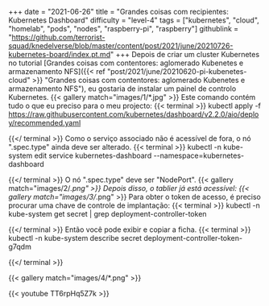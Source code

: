 +++
date = "2021-06-26"
title = "Grandes coisas com recipientes: Kubernetes Dashboard"
difficulty = "level-4"
tags = ["kubernetes", "cloud", "homelab", "pods", "nodes", "raspberry-pi", "raspberry"]
githublink = "https://github.com/terrorist-squad/knedelverse/blob/master/content/post/2021/june/20210726-kubernetes-board/index.pt.md"
+++
Depois de criar um cluster Kubernetes no tutorial [Grandes coisas com contentores: aglomerado Kubenetes e armazenamento NFS]({{< ref "post/2021/june/20210620-pi-kubenetes-cloud" >}} "Grandes coisas com contentores: aglomerado Kubenetes e armazenamento NFS"), eu gostaria de instalar um painel de controlo Kubernetes.
{{< gallery match="images/1/*.jpg" >}}
Este comando contém tudo o que eu preciso para o meu projecto:
{{< terminal >}}
kubectl apply -f https://raw.githubusercontent.com/kubernetes/dashboard/v2.2.0/aio/deploy/recommended.yaml

{{</ terminal >}}
Como o serviço associado não é acessível de fora, o nó ".spec.type" ainda deve ser alterado.
{{< terminal >}}
kubectl -n kube-system edit service kubernetes-dashboard --namespace=kubernetes-dashboard

{{</ terminal >}}
O nó ".spec.type" deve ser "NodePort".
{{< gallery match="images/2/*.png" >}}
Depois disso, o tablier já está acessível:
{{< gallery match="images/3/*.png" >}}
Para obter o token de acesso, é preciso procurar uma chave de controle de implantação:
{{< terminal >}}
kubectl -n kube-system get secret | grep deployment-controller-token

{{</ terminal >}}
Então você pode exibir e copiar a ficha.
{{< terminal >}}
kubectl -n kube-system describe secret deployment-controller-token-g7qdm

{{</ terminal >}}

{{< gallery match="images/4/*.png" >}}

{{< youtube TT6rpHq5Z7k  >}}